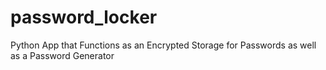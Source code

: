 # password_locker
Python App that Functions as an Encrypted Storage for Passwords as well as a Password Generator
